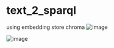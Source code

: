 # text_2_sparql
using embedding store chroma
![image](https://github.com/nitpicker55555/text_2_sparql/assets/91596298/b31a00d9-70fc-473a-9a89-71dc7ec0eea7)

![image](https://github.com/nitpicker55555/text_2_sparql/assets/91596298/6ee78d24-8625-46e0-81cb-8d796861c156)
